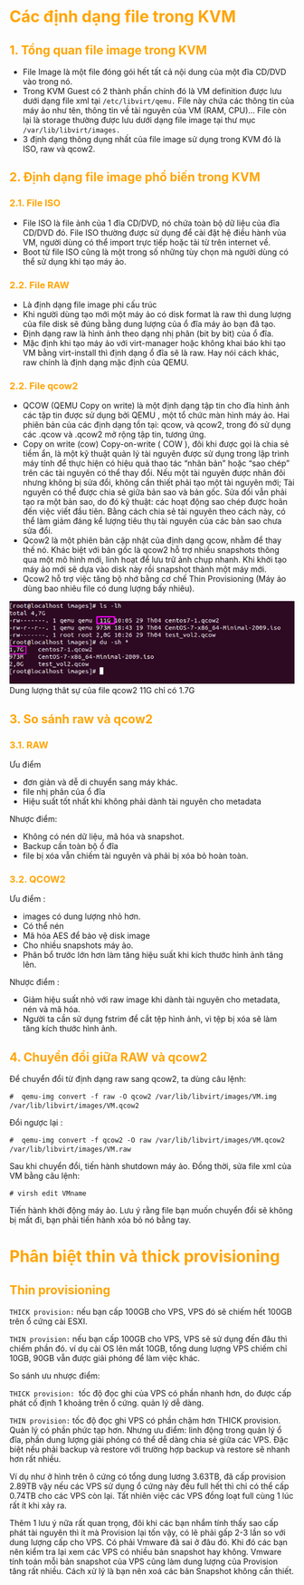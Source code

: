 <h1 style="color:orange">Các định dạng file trong KVM</h1>
<h2 style="color:orange">1. Tổng quan file image trong KVM</h2>

- File Image là một file đóng gói hết tất cả nội dung của một đĩa CD/DVD vào trong nó.
- Trong KVM Guest có 2 thành phần chính đó là VM definition được lưu dưới dạng file xml tại `/etc/libvirt/qemu.` File này chứa các thông tin của máy ảo như tên, thông tin về tài nguyên của VM (RAM, CPU)… File còn lại là storage thường được lưu dưới dạng file image tại thư mục `/var/lib/libvirt/images.`
- 3 định dạng thông dụng nhất của file image sử dụng trong KVM đó là ISO, raw và qcow2.
<h2 style="color:orange">2. Định dạng file image phổ biến trong KVM</h2>
<h3 style="color:orange">2.1. File ISO</h2>

- File ISO là file ảnh của 1 đĩa CD/DVD, nó chứa toàn bộ dữ liệu của đĩa CD/DVD đó. File ISO thường được sử dụng để cài đặt hệ điều hành vủa VM, người dùng có thể import trực tiếp hoặc tải từ trên internet về.
- Boot từ file ISO cũng là một trong số những tùy chọn mà người dùng có thể sử dụng khi tạo máy ảo.
<h3 style="color:orange">2.2. File RAW</h2>

- Là định dạng file image phi cấu trúc
- Khi người dùng tạo mới một máy ảo có disk format là raw thì dung lượng của file disk sẽ đúng bằng dung lượng của ổ đĩa máy ảo bạn đã tạo.
- Định dạng raw là hình ảnh theo dạng nhị phân (bit by bit) của ổ đĩa.
- Mặc định khi tạo máy ảo với virt-manager hoặc không khai báo khi tạo VM bằng virt-install thì định dạng ổ đĩa sẽ là raw. Hay nói cách khác, raw chính là định dạng mặc định của QEMU.
<h3 style="color:orange">2.2. File qcow2</h3>

- QCOW (QEMU Copy on write) là một định dạng tập tin cho đĩa hình ảnh các tập tin được sử dụng bởi QEMU , một tổ chức màn hình máy ảo. Hai phiên bản của các định dạng tồn tại: qcow, và qcow2, trong đó sử dụng các .qcow và .qcow2 mở rộng tập tin, tương ứng.
- Copy on write (cow) Copy-on-write ( COW ), đôi khi được gọi là chia sẻ tiềm ẩn, là một kỹ thuật quản lý tài nguyên được sử dụng trong lập trình máy tính để thực hiện có hiệu quả thao tác “nhân bản” hoặc “sao chép” trên các tài nguyên có thể thay đổi. Nếu một tài nguyên được nhân đôi nhưng không bị sửa đổi, không cần thiết phải tạo một tài nguyên mới; Tài nguyên có thể được chia sẻ giữa bản sao và bản gốc. Sửa đổi vẫn phải tạo ra một bản sao, do đó kỹ thuật: các hoạt động sao chép được hoãn đến việc viết đầu tiên. Bằng cách chia sẻ tài nguyên theo cách này, có thể làm giảm đáng kể lượng tiêu thụ tài nguyên của các bản sao chưa sửa đổi.
- Qcow2 là một phiên bản cập nhật của định dạng qcow, nhằm để thay thế nó. Khác biệt với bản gốc là qcow2 hỗ trợ nhiều snapshots thông qua một mô hình mới, linh hoạt để lưu trữ ảnh chụp nhanh. Khi khởi tạo máy ảo mới sẽ dựa vào disk này rồi snapshot thành một máy mới.
- Qcow2 hỗ trợ việc tăng bộ nhớ bằng cơ chế Thin Provisioning (Máy ảo dùng bao nhiêu file có dung lượng bấy nhiêu).

![qcow2](../img/qcow2.png)<br>
Dung lượng thât sự của file qcow2 11G chỉ có 1.7G
<h2 style="color:orange">3. So sánh raw và qcow2</h2>
<h3 style="color:orange">3.1. RAW</h3>
Ưu điểm

- đơn giản và dễ di chuyển sang máy khác.
- file nhị phân của ổ đĩa
- Hiệu suất tốt nhất khi không phải dành tài nguyên cho metadata

Nhược điểm:<br>
- Không có nén dữ liệu, mã hóa và snapshot.
- Backup cần toàn bộ ổ đĩa
- file bị xóa vẫn chiếm tài nguyên và phải bị xóa bỏ hoàn toàn.
<h3 style="color:orange">3.2. QCOW2</h3>
Ưu điểm :

- images có dung lượng nhỏ hơn.
- Có thể nén
- Mã hóa AES để bảo vệ disk image
- Cho nhiều snapshots máy ảo.
- Phân bổ trước lớn hơn làm tăng hiệu suất khi kích thước hình ảnh tăng lên.

Nhược điểm :
- Giảm hiệu suất nhỏ với raw image khi dành tài nguyên cho metadata, nén và mã hóa.
- Người ta cần sử dụng fstrim để cắt tệp hình ảnh, vì tệp bị xóa sẽ làm tăng kích thước hình ảnh.
<h2 style="color:orange">4. Chuyển đổi giữa RAW và qcow2</h2>
Để chuyển đổi từ định dạng raw sang qcow2, ta dùng câu lệnh:

    #  qemu-img convert -f raw -O qcow2 /var/lib/libvirt/images/VM.img /var/lib/libvirt/images/VM.qcow2
Đổi ngược lại :

    #  qemu-img convert -f qcow2 -O raw /var/lib/libvirt/images/VM.qcow2 /var/lib/libvirt/images/VM.raw
Sau khi chuyển đổi, tiến hành shutdown máy ảo. Đồng thời, sửa file xml của VM bằng câu lệnh:

    # virsh edit VMname
Tiến hành khởi động máy ảo. Lưu ý rằng file bạn muốn chuyển đổi sẽ không bị mất đi, bạn phải tiến hành xóa bỏ nó bằng tay.
<h1 style="color:orange">Phân biệt thin và thick provisioning</h1>
<h2 style="color:orange">Thin provisioning</h2>

`THICK provision:`​​ nếu bạn cấp 100GB cho VPS, VPS đó sẽ chiếm hết 100GB trên ổ cứng cài ESXI.

`THIN provision:`​​ nếu bạn cấp 100GB cho VPS, VPS sẽ sử dụng đến đâu thì chiếm phần đó. ví dụ cài OS lên mất 10GB, tổng dung lượng VPS chiếm chỉ 10GB, 90GB vẫn được giải phóng để làm việc khác.

So sánh ưu nhược điểm:

`THICK provision:​​` ​​ tốc độ đọc ghi của VPS có phần nhanh hơn, do được cấp phát cố định 1 khoảng trên ổ cứng. quản lý dễ dàng.

`THIN provision:`​​ tốc độ đọc ghi VPS có phần chậm hơn THICK provision. Quản lý có phần phức tạp hơn. Nhưng ưu điểm: linh động trong quản lý ổ đĩa, phần dung lượng giải phóng có thể dễ dàng chia sẻ giữa các VPS. Đặc biệt nếu phải backup và restore với trường hợp backup và restore sẽ nhanh hơn rất nhiều.​​

Ví​​ dụ​​ như ở​​ hình trên ô cứng có tổng dung lương 3.63TB, đã cấp provision 2.89TB​​ vậy nếu các VPS sử dụng ổ cứng này đều full hết thì chỉ có thể cấp 0.74TB cho các VPS còn lại. Tất nhiên việc các VPS đồng loạt full cùng 1 lúc rất ít khi xảy ra.

Thêm 1 lưu ý nữa rất quan trọng, đôi khi các bạn nhẩm tính thấy sao cấp phát tài nguyên thì ít mà Provision lại tốn vậy, có lẽ phải gấp 2-3 lần so với dung lượng cấp cho VPS.​​ Có phải Vmware đã sai ở đâu đó. Khi đó​​ các bạn nên kiểm tra lại xem các VPS có nhiều bản snapshot hay không. Vmware tính toán mỗi bản snapshot của VPS cũng làm dung lượng của Provision tăng rất nhiều.​​ Cách xử lý là bạn nên xoá các bản Snapshot không cần thiết.